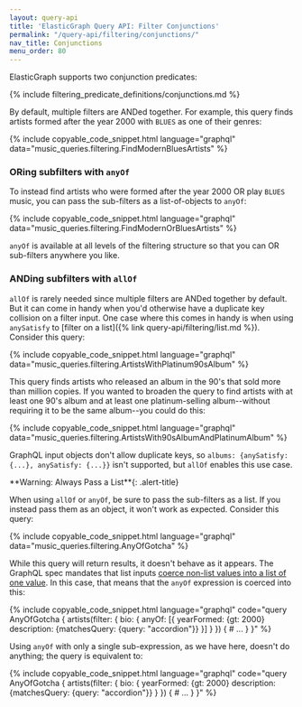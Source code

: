 ```yaml
---
layout: query-api
title: 'ElasticGraph Query API: Filter Conjunctions'
permalink: "/query-api/filtering/conjunctions/"
nav_title: Conjunctions
menu_order: 80
---
```

ElasticGraph supports two conjunction predicates:

{% include filtering_predicate_definitions/conjunctions.md %}

By default, multiple filters are ANDed together. For example, this query finds artists
formed after the year 2000 with `BLUES` as one of their genres:

{% include copyable_code_snippet.html language="graphql" data="music_queries.filtering.FindModernBluesArtists" %}

### ORing subfilters with `anyOf`

To instead find artists who were formed after the year 2000 OR play `BLUES` music, you
can pass the sub-filters as a list-of-objects to `anyOf`:

{% include copyable_code_snippet.html language="graphql" data="music_queries.filtering.FindModernOrBluesArtists" %}

`anyOf` is available at all levels of the filtering structure so that you can OR
sub-filters anywhere you like.

### ANDing subfilters with `allOf`

`allOf` is rarely needed since multiple filters are ANDed together by default. But it can
come in handy when you'd otherwise have a duplicate key collision on a filter input. One
case where this comes in handy is when using `anySatisfy` to [filter on a
list]({% link query-api/filtering/list.md %}). Consider this query:

{% include copyable_code_snippet.html language="graphql" data="music_queries.filtering.ArtistsWithPlatinum90sAlbum" %}

This query finds artists who released an album in the 90's that sold more than million copies.
If you wanted to broaden the query to find artists with at least one 90's album and at least one
platinum-selling album--without requiring it to be the same album--you could do this:

{% include copyable_code_snippet.html language="graphql" data="music_queries.filtering.ArtistsWith90sAlbumAndPlatinumAlbum" %}

GraphQL input objects don't allow duplicate keys, so
`albums: {anySatisfy: {...}, anySatisfy: {...}}` isn't supported, but `allOf`
enables this use case.

<div class="alert-warning" markdown="1">
**Warning: Always Pass a List**{: .alert-title}

When using `allOf` or `anyOf`, be sure to pass the sub-filters as a list. If you instead
pass them as an object, it won't work as expected. Consider this query:

{% include copyable_code_snippet.html language="graphql" data="music_queries.filtering.AnyOfGotcha" %}

While this query will return results, it doesn't behave as it appears. The GraphQL
spec mandates that list inputs [coerce non-list values into a list of one
value](https://spec.graphql.org/October2021/#sec-List.Input-Coercion). In this case,
that means that the `anyOf` expression is coerced into this:

{% include copyable_code_snippet.html language="graphql" code="query AnyOfGotcha {
  artists(filter: {
    bio: {
      anyOf: [{
        yearFormed: {gt: 2000}
        description: {matchesQuery: {query: \"accordion\"}}
      }]
    }
  }) {
    # ...
  }
}" %}

Using `anyOf` with only a single sub-expression, as we have here, doesn't do anything;
the query is equivalent to:

{% include copyable_code_snippet.html language="graphql" code="query AnyOfGotcha {
  artists(filter: {
    bio: {
      yearFormed: {gt: 2000}
      description: {matchesQuery: {query: \"accordion\"}}
    }
  }) {
    # ...
  }
}" %}
</div>
